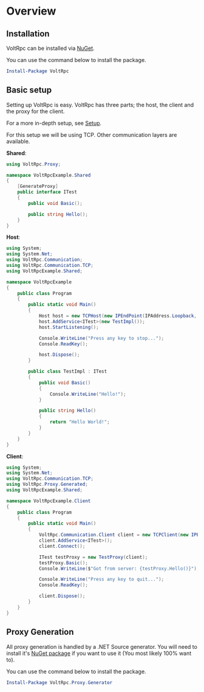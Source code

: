 # Overview

## Installation

VoltRpc can be installed via [NuGet](https://nuget.org/VoltRpc).

You can use the command below to install the package.

```powershell
Install-Package VoltRpc
```

## Basic setup

Setting up VoltRpc is easy. VoltRpc has three parts; the host, the client and the proxy for the client.

For a more in-depth setup, see [Setup](setup.md).

For this setup we will be using TCP. Other communication layers are available.

**Shared**:

```csharp
using VoltRpc.Proxy;

namespace VoltRpcExample.Shared
{
    [GenerateProxy]
    public interface ITest
    {
        public void Basic();

        public string Hello();
    }
}
```

**Host**:

```csharp
using System;
using System.Net;
using VoltRpc.Communication;
using VoltRpc.Communication.TCP;
using VoltRpcExample.Shared;

namespace VoltRpcExample
{
    public class Program
    {
        public static void Main()
        {
            Host host = new TCPHost(new IPEndPoint(IPAddress.Loopback, 7767));
            host.AddService<ITest>(new TestImpl());
            host.StartListening();

            Console.WriteLine("Press any key to stop...");
            Console.ReadKey();

            host.Dispose();
        }

        public class TestImpl : ITest
        {
            public void Basic()
            {
                Console.WriteLine("Hello!");
            }

            public string Hello()
            {
                return "Hello World!";
            }
        }
    }
}
```

**Client**:

```csharp
using System;
using System.Net;
using VoltRpc.Communication.TCP;
using VoltRpc.Proxy.Generated;
using VoltRpcExample.Shared;

namespace VoltRpcExample.Client
{
    public class Program
    {
        public static void Main()
        {
            VoltRpc.Communication.Client client = new TCPClient(new IPEndPoint(IPAddress.Loopback, 7767));
            client.AddService<ITest>();
            client.Connect();

            ITest testProxy = new TestProxy(client);
            testProxy.Basic();
            Console.WriteLine($"Got from server: {testProxy.Hello()}");

            Console.WriteLine("Press any key to quit...");
            Console.ReadKey();

            client.Dispose();
        }
    }
}
```

## Proxy Generation

All proxy generation is handled by a .NET Source generator. You will need to install it's [NuGet package](https://nuget.org/VoltRpc.Proxy.Generator) if you want to use it (You most likely 100% want to).

You can use the command below to install the package.

```powershell
Install-Package VoltRpc.Proxy.Generator
```